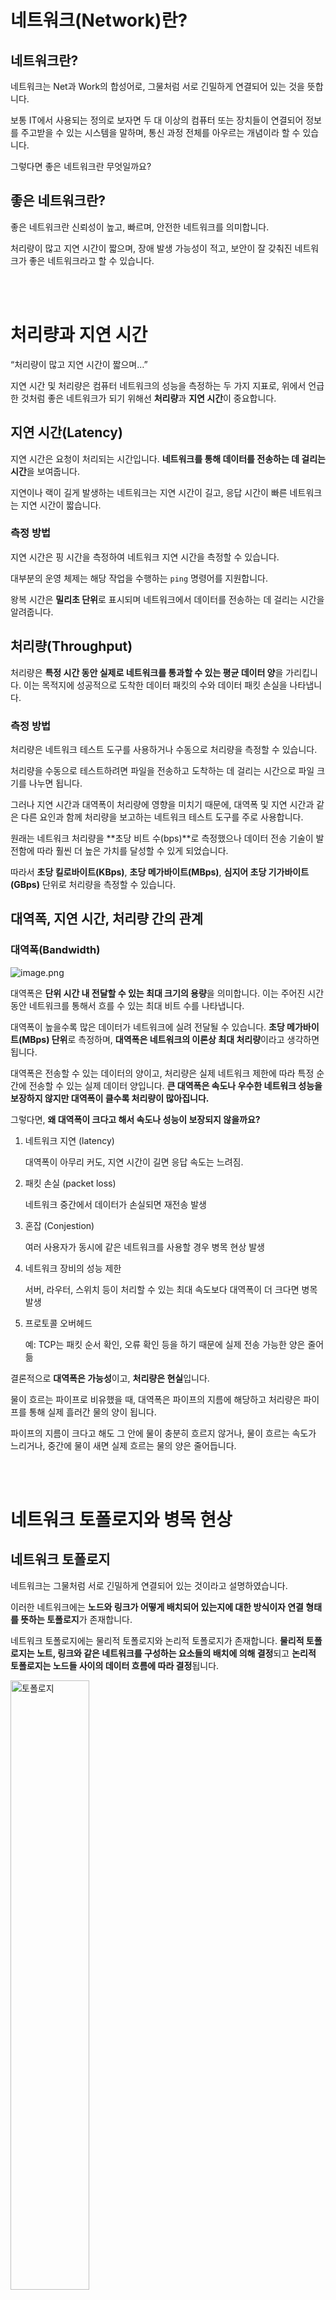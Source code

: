 # 네트워크(Network)란?

## 네트워크란?

네트워크는 Net과 Work의 합성어로, 그물처럼 서로 긴밀하게 연결되어 있는 것을 뜻합니다.

보통 IT에서 사용되는 정의로 보자면 두 대 이상의 컴퓨터 또는 장치들이 연결되어 정보를 주고받을 수 있는 시스템을 말하며, 통신 과정 전체를 아우르는 개념이라 할 수 있습니다.

그렇다면 좋은 네트워크란 무엇일까요?

## 좋은 네트워크란?

좋은 네트워크란 신뢰성이 높고, 빠르며, 안전한 네트워크를 의미합니다.

처리량이 많고 지연 시간이 짧으며, 장애 발생 가능성이 적고, 보안이 잘 갖춰진 네트워크가 좋은 네트워크라고 할 수 있습니다.

<br/>
<br/>

# 처리량과 지연 시간

“처리량이 많고 지연 시간이 짧으며…”

지연 시간 및 처리량은 컴퓨터 네트워크의 성능을 측정하는 두 가지 지표로, 위에서 언급한 것처럼 좋은 네트워크가 되기 위해선 **처리량**과 **지연 시간**이 중요합니다.

## 지연 시간(Latency)

지연 시간은 요청이 처리되는 시간입니다. **네트워크를 통해 데이터를 전송하는 데 걸리는 시간**을 보여줍니다.

지연이나 랙이 길게 발생하는 네트워크는 지연 시간이 길고, 응답 시간이 빠른 네트워크는 지연 시간이 짧습니다.

### 측정 방법

지연 시간은 핑 시간을 측정하여 네트워크 지연 시간을 측정할 수 있습니다.

대부분의 운영 체제는 해당 작업을 수행하는 `ping` 명령어를 지원합니다.

왕복 시간은 **밀리초 단위**로 표시되며 네트워크에서 데이터를 전송하는 데 걸리는 시간을 알려줍니다.

## 처리량(Throughput)

처리량은 **특정 시간 동안 실제로 네트워크를 통과할 수 있는 평균 데이터 양**을 가리킵니다. 이는 목적지에 성공적으로 도착한 데이터 패킷의 수와 데이터 패킷 손실을 나타냅니다.

### 측정 방법

처리량은 네트워크 테스트 도구를 사용하거나 수동으로 처리량을 측정할 수 있습니다.

처리량을 수동으로 테스트하려면 파일을 전송하고 도착하는 데 걸리는 시간으로 파일 크기를 나누면 됩니다.

그러나 지연 시간과 대역폭이 처리량에 영향을 미치기 때문에, 대역폭 및 지연 시간과 같은 다른 요인과 함께 처리량을 보고하는 네트워크 테스트 도구를 주로 사용합니다.

원래는 네트워크 처리량을 **초당 비트 수(bps)**로 측정했으나 데이터 전송 기술이 발전함에 따라 훨씬 더 높은 가치를 달성할 수 있게 되었습니다.

따라서 **초당 킬로바이트(KBps)**, **초당 메가바이트(MBps)**, **심지어 초당 기가바이트(GBps)** 단위로 처리량을 측정할 수 있습니다.

## 대역폭, 지연 시간, 처리량 간의 관계

### 대역폭(Bandwidth)

![image.png](image/image1.png)

대역폭은 **단위 시간 내 전달할 수 있는 최대 크기의 용량**을 의미합니다. 이는 주어진 시간 동안 네트워크를 통해서 흐를 수 있는 최대 비트 수를 나타냅니다.

대역폭이 높을수록 많은 데이터가 네트워크에 실려 전달될 수 있습니다. **초당 메가바이트(MBps) 단위**로 측정하며, **대역폭은 네트워크의 이론상 최대 처리량**이라고 생각하면 됩니다.

대역폭은 전송할 수 있는 데이터의 양이고, 처리량은 실제 네트워크 제한에 따라 특정 순간에 전송할 수 있는 실제 데이터 양입니다. **큰 대역폭은 속도나 우수한 네트워크 성능을 보장하지 않지만 대역폭이 클수록 처리량이 많아집니다.**

그렇다면, **왜 대역폭이 크다고 해서 속도나 성능이 보장되지 않을까요?**

1. 네트워크 지연 (latency)

   대역폭이 아무리 커도, 지연 시간이 길면 응답 속도는 느려짐.

2. 패킷 손실 (packet loss)

   네트워크 중간에서 데이터가 손실되면 재전송 발생

3. 혼잡 (Conjestion)

   여러 사용자가 동시에 같은 네트워크를 사용할 경우 병목 현상 발생

4. 네트워크 장비의 성능 제한

   서버, 라우터, 스위치 등이 처리할 수 있는 최대 속도보다 대역폭이 더 크다면 병목 발생

5. 프로토콜 오버헤드

   예: TCP는 패킷 순서 확인, 오류 확인 등을 하기 때문에 실제 전송 가능한 양은 줄어듦

결론적으로 **대역폭은 가능성**이고, **처리량은 현실**입니다.

물이 흐르는 파이프로 비유했을 때, 대역폭은 파이프의 지름에 해당하고 처리량은 파이프를 통해 실제 흘러간 물의 양이 됩니다.

파이프의 지름이 크다고 해도 그 안에 물이 충분히 흐르지 않거나, 물이 흐르는 속도가 느리거나, 중간에 물이 새면 실제 흐르는 물의 양은 줄어듭니다.

<br/>
<br/>

# 네트워크 토폴로지와 병목 현상

## 네트워크 토폴로지

네트워크는 그물처럼 서로 긴밀하게 연결되어 있는 것이라고 설명하였습니다.

이러한 네트워크에는 **노드와 링크가 어떻게 배치되어 있는지에 대한 방식이자 연결 형태를 뜻하는 토폴로지**가 존재합니다.

네트워크 토폴로지에는 물리적 토폴로지와 논리적 토폴로지가 존재합니다. **물리적 토폴로지는 노트, 링크와 같은 네트워크를 구성하는 요소들의 배치에 의해 결정**되고 **논리적 토폴로지는 노드들 사이의 데이터 흐름에 따라 결정**됩니다.

<img src="../image/image2.png" alt="토폴로지" style="width:50%;" />

예를 들어 위 그림과 같이 네트워크가 물리적으로 연결되어 있고, 붉은색 화살표와 같이 데이터가 순차적으로 흐른다고 합시다.

이때 **물리적 토폴로지는 성형(Star)**이고, **논리적 토폴로지는 링형(Ring)**입니다.

### 토폴로지 종류

1. **성형(Star)**

<img src="../image/image3.png" alt="성형" style="width:30%;" />

각 노드는 중앙에 위치한 주 노드를 통하여 다른 노드들과 통신을 할 수 있는 형태입니다.

👍 장애 발견이 쉽고, 관리가 용이합니다.

👎 주 노드에 장애가 발생하면 전체 네트워크 사용이 불가능합니다.

1. **버스형(Bus)**

<img src="../image/image4.png" alt="버스형" style="width:30%;" />

버스라는 공통 배선에 각 노드가 연결된 형태로, 노드의 신호가 테이블 전체에 전달됩니다.

👍 노드의 추가 및 삭제가 용이하고, 특정 노드의 장애가 다른 노드에 영향을 주지 않습니다.

👎 공통 배선의 대역폭을 공유하기 때문에, 노드 수가 증가하면 배선의 트래픽이 증가하여 네트워크 성능이 저하됩니다.

1. **링형(Ring)**

<img src="../image/image5.png" alt="링형" style="width:30%;" />

각 노드의 좌우의 인접한 노드와 연결되어 원형을 이루고 있는 형태입니다.

👍 단 방향 통신으로 신호 증폭이 가능하여 거리 제약이 적습니다.

👎 노드의 추가 및 삭제가 어렵습니다.

1. **망형(Mesh)**

모든 노드가 서로 일대일로 연결된 그물망 형태로 다수의 노드 쌍이 동시에 통신할 수 있습니다.

- 완전 연결형: 스위칭 또는 브로드캐스팅은 필요 없으나 노드가 추가될 때마다 연결 수가 급격하게 증가

<img src="../image/image6.png" alt="망형" style="width:30%;" />

- 부분 연결형

<img src="../image/image7.png" alt="망형" style="width:30%;" />

👍 특정 노드의 장애가 다른 노드에 영향을 주지 않고, 회선 장애에 유연한 대처가 가능합니다.

👎 회선 구축 비용이 많이 들며, 새로운 노드 추가 시 비용 부담이 발생합니다.

## 병목 현상

네트워크 병목 현상이란 **데이터 흐름이 특정 구간에서 좁아져 전체 성능을 저해하는 현상**입니다.

이전에 대역폭에서 설명한 물이 흐르는 파이프의 예시를 다시 사용하자면, 물리적으로는 파이프의 한 구간이 좁아져서 물 흐름이 줄어드는 것과 같습니다.

이는 네트워크에서 **어느 한 구간의 네트워크 장비, 서버, 회선 등이 처리할 수 있는 용량보다 많은 데이터가 몰리면 전체 처리량이 감소**함을 의미합니다.

### 주요 원인

네트워크 병목 현상에는 다양한 원인이 존재합니다.

1. **링크 용량 부족**: 특정 구간의 대역폭이 다른 구간보다 현저히 낮을 때
2. **장비 처리 능력 부족**: 라우터, 스위치, 서버 등 네트워크 장비의 CPU 또는 포트 처리 능력 초과
3. **트래픽 집중**: 여러 노드가 동시에 특정 노드에 데이터를 전송할 때
4. **네트워크 충돌 또는 재전송**: 충돌이 많은 환경에서 패킷이 자주 손실되고 재전송됨
5. **잘못된 라우팅 또는 구성 오류**: 비효율적인 경로로 인해 불필요한 홉(Hop)을 거치는 경우
6. **QoS 미적용 또는 정책 부재**: 중요 트래픽이 저우선순위 트래픽과 동일하게 처리됨

### 해결 방법

병목 현상은 네트워크 토폴로지를 적절하게 활용함으로써 해결할 수 있습니다.

1. **중앙 집중형(Star Topology)의 확장**

   기존에는 모든 노드가 단일 스위치에 연결된 형태로 구성되어 있어, 중앙 스위치가 병목 지점이 되는 문제가 발생할 수 있습니다.

   이를 해결하기 위해 고성능의 코어 스위치로 장비를 교체하거나, 중간 분기용 스위치를 추가하여 트래픽을 분산시키는 방식이 효과적입니다.

   특히, 계층형 토폴로지(Three-tier Architecture)를 적용하면, 네트워크 트래픽이 상위 계층에서 효율적으로 분산되어 병목 현상을 완화할 수 있습니다.

2. **링(Ring) 토폴로지를 메시(Mesh) 토폴로지로 변경**

   단방향 링 구조에서는 특정 링크에 문제가 생기거나 부하가 집중되면, 전체 네트워크 성능에 큰 영향을 줄 수 있습니다.

   이를 개선하기 위해 이중 링 구조를 적용하거나, 각 노드가 여러 경로로 연결되는 완전 연결형 또는 부분 연결형 구조로 전환할 수 있습니다. 경로 다양성을 확보하여, 병목이 발생해도 우회 경로를 통해 안정적인 통신이 가능합니다.

3. **스패닝 트리 포로토콜(Spanning Tree Protocol, STP)과 링크 집계(Ling Aggregation)의 병행 적용**

   스위치 간에 여러 경로를 확보하면 루프가 생길 수 있는데, 이때 STP를 통해 루프를 방지하면서도 복수 경로를 유지할 수 있습니다.

   여기에 LACP(Link Aggregation Control Protocol)을 사용해 병목 현상이 발생하는 구간에 여러 링크를 묶어 병렬로 처리하면, 전송 대역폭을 확장하고 특정 회선에 트래픽이 집중되는 문제를 완화할 수 있습니다.

4. **부하 분산 토폴로지(Load-Balanced Topology)**

   네트워크의 특정 노드에 트래픽이 집중되면 병목이 발생할 수 있습니다. 이를 해결하기 위해 로드 밸런서(Load Balancer)를 서버 앞단에 배치하면, 사용자 요청을 다수의 서버로 분산시켜 병목 현상을 줄일 수 있습니다.

   이는 단순히 서버 부하만 분산시키는 것이 아니라, 네트워크 링크 자체의 부하도 함께 분산시킬 수 있어 네트워크 전체 성능 향상에 효과적입니다.

<br/>
<br/>

# 네트워크 분류

보통 네트워크라고 하면 가상으로 연결된 것처럼 생각하기 쉽지만 사실은 서로 통신하기 위해 다양한 회선이 연결되어 있고, 전기 신호를 데이터로 변경해 주는 장치 등 다양한 매체를 통하고 있습니다.

이러한 네트워크를 규모 기반으로 분류하면 LAN, MAN, WAN 등이 존재합니다.

## LAN (Local Area Network)

LAN은 **근거리 영역 네트워크**를 뜻합니다.

쉽게 설명하자면 우리가 집이나 학교, 회사에서 사용하는 공유기를 중심으로 컴퓨터나 노트북 등 기기들을 사용하는 것이 LAN의 한 형태입니다. 지리적으로 가까운 기기들이 서로 연결된 소규모의 네트워크인 것이죠.

비교적 간단하게 구현할 수 있으며, 통신에 필요한 선이 짧으므로 **데이터를 주고받는 데에 오류가 적고 속도가 빠릅니다.**

## MAN (Metropolitan Area Network)

MAN은 **대도시 지역 네트워크**를 의미합니다. 한 도시 정도의 규모를 가지게 되죠.

전송 속도는 평균이며 LAN보다는 혼잡합니다.

## WAN (Wide Area Network)

WAN은 **지역이나 국가와 같이 넓은 영역을 연결하는 광역 네트워크**입니다.

주로 여러 곳에 흩어진 소규모 네트워크, 즉 LAN을 연결한 것을 WAN이라고 부르기도 합니다.

WAN은 구조도 복잡하며 여러 물리적 상황과 환경에 영향을 많이 받기 때문에, **속도도 느리고 오류가 발생할 확률도 높습니다.**

<br/>

# 네트워크 성능 분석 명령어

네트워크에 문제가 발생했을 경우, 네트워크 병목 현상일 가능성이 존재합니다.

네트워크 관련 테스트와 네트워크와 무관한 테스트를 통해 현재 문제가 ‘네트워크로부터 발생한 문제점’인지 확인 후 네트워크 성능 분석을 실시해야 합니다.

이러한 네트워크 성능 분석을 위한 몇 가지 명령어를 살펴보겠습니다.

## ping

- `ping` `[IP 또는 도메인]` `[옵션]`

`ping` (Packet Internet Groper)은 네트워크 상태를 확인하려는 대상 노드를 향해 일정 크기의 패킷을 전송하는 명령어입니다.

이를 통해 해당 노드의 패킷 수신 상태와 도달하기까지의 시간 등을 알 수 있으며, 해당 노드까지 잘 연결되어 있는 지 또한 확인 가능합니다.

<img src="../image/image8.png" alt="ping" style="width:70%;" />

| 항목                  | 내용                                                                      |
| --------------------- | ------------------------------------------------------------------------- |
| 명령어                | `ping google.co.kr -c 10`                                                 |
| 목적                  | 10회 동안 google.co.kr에 ICMP 패킷을 보내 응답 시간 및 네트워크 상태 점검 |
| 대상 IP               | `142.250.206.227` (google.co.kr 도메인에 대한 IP 주소)                    |
| 패킷 크기             | 64 bytes                                                                  |
| TTL 값                | 116                                                                       |
| 패킷 수신률           | 100% (10개 전송, 10개 수신)                                               |
| 평균 응답 시간        | **40.353 ms**                                                             |
| 최소 / 최대 응답 시간 | 36.228 ms / 43.993 ms                                                     |
| 표준편차 (편차 정도)  | 2.526 ms                                                                  |

## netstat

- `netstat` `[옵션]` `[| grep 포트 번호 or 서비스 명]`

`netstat` 명령어는 접속되어 있는 서비스들의 네트워크 상태를 표시하는 데 사용되며 네트워크 접속, 라우팅 테이블, 네트워크 포로토콜 등 리스트를 보여줍니다.

주로 서비스의 포트가 열려 있는 지 확인할 때 사용합니다.

<img src="../image/image9.png" alt="netstat" style="width:60%;" />

- `netstat`: 네트워크 연결, 라우팅 테이블, 인터페이스 상태 등 표시
- `a`: 모든 연결 보기 (LISTEN 포함)
- `n`: 호스트명, 포트명 대신 숫자(IP, 포트번호)로 출력
- `v`: 상세 정보
- `grep LISTEN`: **현재 연결을 기다리고 있는 (수신 대기 중인)** 포트만 필터링

## nslookup

- `nslookup` `[도메인 이름 또는 IP 주소]`

`nslookup` 은 DNS에 관련된 내용을 확인하기 위해 사용됩니다.

특정 도메인에 매핑된 IP를 확인할 수 있습니다.

<img src="../image/image10.png" alt="nslookup" style="width:70%;" />

| 항목                  | 값                                     |
| --------------------- | -------------------------------------- |
| **질의한 도메인**     | `google.co.kr`                         |
| **사용된 DNS 서버**   | `168.126.63.1`                         |
| **DNS 서버 포트**     | 기본 DNS 포트 `53번` 사용              |
| **응답 유형**         | Non-authoritative answer (비권한 응답) |
| **응답 받은 IP 주소** | `142.250.207.99`                       |

## tracert

- `tracert` `[도메인 이름 또는 IP 주소]`

`tracert` 은 목적지까지의 네트워크 경로와 연결 상태를 파악해 주는 진단 명령어입니다.

윈도우에서는 `tracert`로, 리눅스와 맥에서는 `traceroute`로 사용합니다.

<img src="../image/image11.png" alt="traceroute" style="width:70%;" />

| 항목                 | 값                  |
| -------------------- | ------------------- |
| 대상 도메인          | `google.co.kr`      |
| 대상 IP 주소         | `142.250.207.99`    |
| 총 홉 수             | 11개 홉을 거쳐 도달 |
| 최대 허용 홉 수      | 64 (기본 설정값)    |
| 패킷 크기            | 40 byte             |
| 평균 RTT (마지막 홉) | 약 32ms대           |

<br/>
<br/>

# 네트워크 프로토콜 표준화

## 네트워크 프로토콜이란?

네트워크 프로토콜은 **다른 장치들끼리 데이터를 주고받기 위해 설정된 공통된 인터페이스**를 의미합니다.

이러한 프로토콜은 기업이나 개인이 정하는 것이 아닌, IEEE 또는 IETF라는 표준화 단체가 결정합니다.

이때 **프로토콜이란, 컴퓨터 또는 전자기기 간의 원활한 통신을 위해 만든 규약**입니다.

### 프로토콜 표준화의 필요성

모든 송신자와 모든 수신자가 표준화된 프로토콜을 지키기만 한다면 서로 통신이 가능합니다.

하지만 프로토콜이 표준화되어 있지 않다면, 특정 송신자는 자신의 프로토콜과 일치한 특정 수신자에게만 데이터를 송신할 수 있게 됩니다.

## 대표적인 네트워크 프로토콜 표준 예시

### TCP/IP 계열

IP, TCP, UDP, ICMP, HTTP, SMTP, DNS 등이 있습니다.

### IEEE 802 시리즈

- 802.3: 유선 이더넷 (Ethernet)
- 802.11: 무선 LAN (Wi-Fi)
  - IEEE 802.3은 유선 이더넷의 물리 계층과 데이터 링크 계층의 매체 접근 제어(MAC)를 정의하는 IEEE 표준 작업 그룹입니다.
    즉, 이더넷 네트워크에서 사용되는 통신 방식을 구체적으로 명시한 규격이라고 할 수 있습니다.
- 802.1: LAN 브리지, VLAN 등

## 표준화의 효과

1. 상호 운용성 확보: 제조사, 플랫폼에 관계없이 장치 간 원활한 통신을 보장합니다.
2. 비용 절감 및 시장 확대: 대량 생산에 따른 단가가 하락하고, 다양한 벤더 제품 선택이 가능합니다.
3. 혁신 촉진: 표준 위에서 다양한 응용·서비스 개발이 용이합니다.
4. 보안 및 안전성 강화: 공통 사양에 기반한 취약점 분석·패치 관리가 체계화됩니다.

<br/>
<br/>

> 참고
>
> - https://aws.amazon.com/ko/compare/the-difference-between-throughput-and-latency/
> - https://whatap.io/bbs/board.php?bo_table=blog&wr_id=166&page=4
> - https://katfun.tistory.com/207
> - https://velog.io/@xabxabit/%EA%B0%9C%EB%85%90-%EB%84%A4%ED%8A%B8%EC%9B%8C%ED%81%AC-%EC%B2%98%EB%A6%AC%EB%9F%89%EA%B3%BC-%EC%A7%80%EC%97%B0%EC%8B%9C%EA%B0%84-%EC%9D%B4%ED%95%B4%ED%95%98%EA%B8%B0
> - https://blog.naver.com/brickbot/220418950837
> - https://velog.io/@ohyuchan123/%EB%84%A4%ED%8A%B8%EC%9B%8C%ED%81%AC-%EA%B8%B0%EC%B4%88-%EB%84%A4%ED%8A%B8%EC%9B%8C%ED%81%AC-%EC%84%B1%EB%8A%A5-%EB%B6%84%EC%84%9D-%EB%AA%85%EB%A0%B9%EC%96%B4
> - https://samso.tistory.com/entry/%EB%84%A4%ED%8A%B8%EC%9B%8C%ED%81%AC-%EA%B2%BD%EB%A1%9C-%EC%B6%94%EC%A0%81-tracert-traceroute
> - https://velog.io/@slr-09/%EB%84%A4%ED%8A%B8%EC%9B%8C%ED%81%AC-%ED%94%84%EB%A1%9C%ED%86%A0%EC%BD%9C-%ED%91%9C%EC%A4%80%ED%99%94
> - https://hoonsb.tistory.com/69
